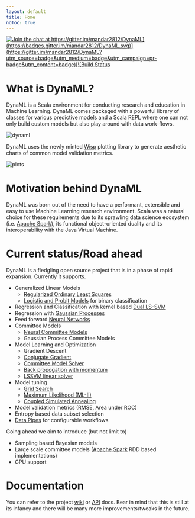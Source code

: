 ```yaml
---
layout: default
title: Home
noToc: true
---
```


[![Join the chat at https://gitter.im/mandar2812/DynaML](https://badges.gitter.im/mandar2812/DynaML.svg)](https://gitter.im/mandar2812/DynaML?utm_source=badge&utm_medium=badge&utm_campaign=pr-badge&utm_content=badge)[![Build Status](https://travis-ci.org/mandar2812/DynaML.svg?branch=branch-1.0)](https://travis-ci.org/mandar2812/DynaML)

What is DynaML?
=================
DynaML is a Scala environment for conducting research and education in Machine Learning. DynaML comes packaged with a powerful library of classes for various predictive models and a Scala REPL where one can not only build custom models but also play around with data work-flows.

![dynaml]({{site.baseurl}}/images/screenshot.png)

DynaML uses the newly minted [Wisp](https://github.com/quantifind/wisp) plotting library to generate aesthetic charts of common model validation metrics.

![plots]({{site.baseurl}}/images/plot-screen.png)

Motivation behind DynaML
=================

DynaML was born out of the need to have a performant, extensible and easy to use Machine Learning research environment. Scala was a natural choice for these requirements due to its sprawling data science ecosystem (i.e. [Apache Spark](http://spark.apache.org/)), its functional object-oriented duality and its interoperability with the Java Virtual Machine.

Current status/Road ahead
=================

DynaML is a fledgling open source project that is in a phase of rapid expansion. Currently it supports.

* Generalized Linear Models
  - [Regularized Ordinary Least Squares]({{site.baseurl}}/models/#regularized-least-squares)
  - [Logistic and Probit Models]({{site.baseurl}}/models/#logistic--probit-regression) for binary classification
* Regression and Classification with kernel based [Dual LS-SVM]({{site.baseurl}}/models/#least-squares-support-vector-machines)
* Regression with [Gaussian Processes]({{site.baseurl}}/models/#gaussian-processes)
* Feed forward [Neural Networks]({{site.baseurl}}/models/#feed-forward-neural-networks)
* Committee Models
  - [Neural Committee Models]({{site.baseurl}}/models/#neural-committee-models)
  - Gaussian Process Committee Models
* Model Learning and Optimization
  - Gradient Descent
  - [Conjugate Gradient]({{site.baseurl}}/optimization-primitives/#conjugate-gradient)
  - [Committee Model Solver]({{site.baseurl}}/optimization-primitives/#committee-model-solver)
  - [Back propogation with momentum]({{site.baseurl}}/optimization-primitives/#backpropagation-with-momentum)
  - [LSSVM linear solver]({{site.baseurl}}/optimization-primitives/#dual-lssvm-solver)
* Model tuning
  * [Grid Search]({{site.baseurl}}/optimization-primitives/#grid-search)
  * [Maximum Likelihood (ML-II)]({{site.baseurl}}/optimization-primitives/#maximum-likelihood-ml-ii)
  * [Coupled Simulated Annealing]({{site.baseurl}}/optimization-primitives/#coupled-simulated-annealing)
* Model validation metrics (RMSE, Area under ROC)
* Entropy based data subset selection
* [Data Pipes]({{site.baseurl}}/data-pipes/) for configurable workflows

Going ahead we aim to introduce (but not limit to)

* Sampling based Bayesian models
* Large scale committee models ([Apache Spark](http://spark.apache.org/) RDD based implementations)
* GPU support



Documentation
=============
You can refer to the project [wiki](https://github.com/mandar2812/DynaML/wiki) or [API](http://mandar2812.github.io/DynaML/target/site/scaladocs/index.html#package) docs. Bear in mind that this is still at its infancy and there will be many more improvements/tweaks in the future.
